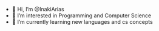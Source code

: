 - 👋 Hi, I’m @InakiArias
- 👀 I’m interested in Programming and Computer Science
- 🌱 I’m currently learning new languages and cs concepts

